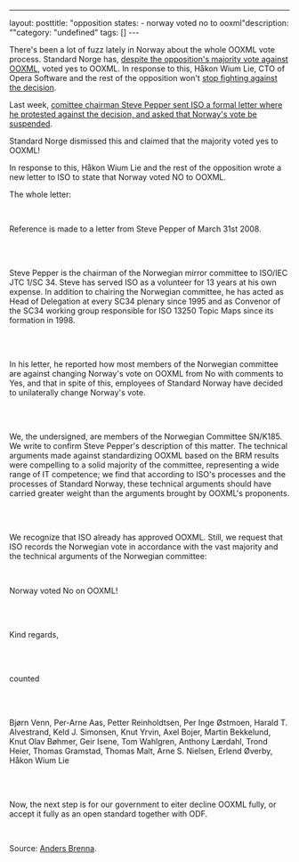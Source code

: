 --- 
layout: posttitle: "opposition states: - norway voted no to ooxml"description: ""category: "undefined" tags: [] --- <p>There's been a lot of fuzz lately in Norway about the whole OOXML vote process. Standard Norge has, <a href="http://phun-ky.net/2008/03/norway-says-yes-to-ooxml-despite-protests">despite the opposition's majority vote against OOXML</a>, voted yes to OOXML. In response to this, Håkon Wium Lie, CTO of Opera Software and the rest of the opposition won't <a href="http://blog.abrenna.com/norwegian-ooxml-vote-did-not-tip-ballot/">stop fighting against the decision</a>.</p><p>Last week, <a href="http://blog.abrenna.com/formal-protest-against-norways-yes-to-ooxml/">comittee chairman Steve Pepper sent ISO a formal letter where he protested against the decision, and asked that Norway's vote be suspended</a>.</p><p>Standard Norge dismissed this and claimed that the majority voted yes to OOXML!</p><p>In response to this, Håkon Wium Lie and the rest of the opposition wrote a new letter to ISO to state that Norway voted NO to OOXML.</p><p>The whole letter:</p><div class="sitat"><br/><p>Reference is made to a letter from Steve Pepper of March 31st 2008.</p><br/><br/>    <p>Steve Pepper is the chairman of the Norwegian mirror committee to ISO/IEC JTC 1/SC 34. Steve has served ISO as a volunteer for 13 years at his own expense. In addition to chairing the Norwegian committee, he has acted as Head of Delegation at every SC34 plenary since 1995 and as Convenor of the SC34 working group responsible for ISO 13250 Topic Maps since its formation in 1998.</p><br/><br/>  <p>  In his letter, he reported how most members of the Norwegian committee are against changing Norway's vote on OOXML from No with comments to Yes, and that in spite of this, employees of Standard Norway have decided to unilaterally change Norway's vote.</p><br/><br/>  <p>  We, the undersigned, are members of the Norwegian Committee SN/K185. We write to confirm Steve Pepper's description of this matter. The technical arguments made against standardizing OOXML based on the BRM results were compelling to a solid majority of the committee, representing a wide range of IT competence; we find that according to ISO's processes and the processes of Standard Norway, these technical arguments should have carried greater weight than the arguments brought by OOXML's proponents.</p><br/><br/>  <p>  We recognize that ISO already has approved OOXML. Still, we request that ISO records the Norwegian vote in accordance with the vast majority and the technical arguments of the Norwegian committee:</p><br/>   <p> Norway voted No on OOXML!</p><br/><br/>  <p>  Kind regards,</p><br/><br/>   <p> counted</p><br/><br/>   <p> Bjørn Venn, Per-Arne Aas, Petter Reinholdtsen, Per Inge Østmoen, Harald T. Alvestrand, Keld J. Simonsen, Knut Yrvin, Axel Bojer, Martin Bekkelund, Knut Olav Bøhmer, Geir Isene, Tom Wahlgren, Anthony Lærdahl, Trond Heier, Thomas Gramstad, Thomas Malt, Arne S. Nielsen, Erlend Øverby, Håkon Wium Lie</p><br/>   </div><br/><p>Now, the next step is for our government  to eiter decline OOXML fully, or accept it fully as an open standard together with ODF. </p><br/><p>Source: <a href="http://blog.abrenna.com/">Anders Brenna</a>.</p>